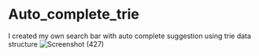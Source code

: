 # Auto_complete_trie
I created my own search bar with auto complete suggestion using trie data structure
![Screenshot (427)](https://github.com/srikarpadaliya/Auto_complete_trie/assets/112422657/b47836a0-d6c4-4aa7-a949-7fc12b51c8d4)
